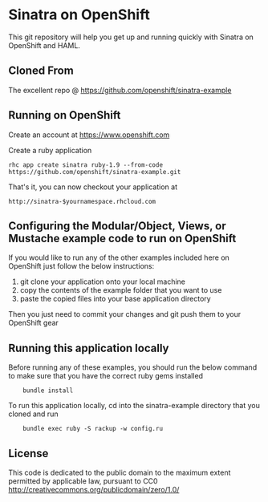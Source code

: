 Sinatra on OpenShift
====================

This git repository will help you get up and running quickly with Sinatra on OpenShift and HAML.

Cloned From
---------------------------
The excellent repo @ https://github.com/openshift/sinatra-example

Running on OpenShift
----------------------------

Create an account at https://www.openshift.com

Create a ruby application

    rhc app create sinatra ruby-1.9 --from-code https://github.com/openshift/sinatra-example.git

That's it, you can now checkout your application at

    http://sinatra-$yournamespace.rhcloud.com


Configuring the Modular/Object, Views, or Mustache example code to run on OpenShift
----------------------------------

If you would like to run any of the other examples included here on OpenShift just follow the below instructions:

1. git clone your application onto your local machine
2. copy the contents of the example folder that you want to use
3. paste the copied files into your base application directory

Then you just need to commit your changes and git push them to your OpenShift gear


Running this application locally
----------------------------------

Before running any of these examples, you should run the below command to make sure that you have the correct ruby gems installed

		bundle install

To run this application locally, cd into the sinatra-example directory that you cloned and run

		bundle exec ruby -S rackup -w config.ru

License
-------

This code is dedicated to the public domain to the maximum extent
permitted by applicable law, pursuant to CC0
http://creativecommons.org/publicdomain/zero/1.0/
